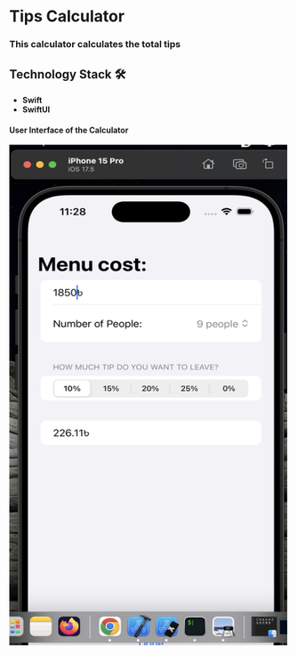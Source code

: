 # Tips Calculator

### This calculator calculates the total tips

## Technology Stack 🛠️
- **Swift**
- **SwiftUI**

#### User Interface of the Calculator
<img src="./TipCalculator.png" alt="Calculator" width="500" height="900">


